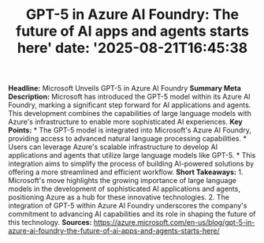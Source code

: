 ﻿---
title: "GPT-5 in Azure AI Foundry: The future of AI apps and agents starts here'
date: '2025-08-21T16:45:38"
category: "Markets"
summary: ""
slug: "gpt5 in azure ai foundry the future of ai apps and agents st"
source_urls:
  - "https://azure.microsoft.com/en-us/blog/gpt-5-in-azure-ai-foundry-the-future-of-ai-apps-and-agents-starts-here/"
seo:
  title: "GPT-5 in Azure AI Foundry: The future of AI apps and agents starts here | Hash n Hedge'
  description: '"
  keywords: ["news", "markets", "brief"]
---
**Headline:** Microsoft Unveils GPT-5 in Azure AI Foundry  **Summary Meta Description:** Microsoft has introduced the GPT-5 model within its Azure AI Foundry, marking a significant step forward for AI applications and agents. This development combines the capabilities of large language models with Azure's infrastructure to enable more sophisticated AI experiences.  **Key Points:**  * The GPT-5 model is integrated into Microsoft's Azure AI Foundry, providing access to advanced natural language processing capabilities. * Users can leverage Azure's scalable infrastructure to develop AI applications and agents that utilize large language models like GPT-5. * This integration aims to simplify the process of building AI-powered solutions by offering a more streamlined and efficient workflow.  **Short Takeaways:**  1. Microsoft's move highlights the growing importance of large language models in the development of sophisticated AI applications and agents, positioning Azure as a hub for these innovative technologies. 2. The integration of GPT-5 within Azure AI Foundry underscores the company's commitment to advancing AI capabilities and its role in shaping the future of this technology.  **Sources:**  https://azure.microsoft.com/en-us/blog/gpt-5-in-azure-ai-foundry-the-future-of-ai-apps-and-agents-starts-here/ 
